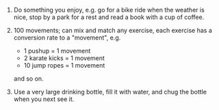 1. Do something you enjoy, e.g. go for a bike ride when the weather is nice, stop by a park for a rest and read a book with a cup of coffee.
2. 100 movements; can mix and match any exercise, each exercise has a conversion rate to a "movement", e.g.
    - 1 pushup = 1 movement
    - 2 karate kicks = 1 movement
    - 10 jump ropes = 1 movement
    
    and so on.
3. Use a very large drinking bottle, fill it with water, and chug the bottle when you next see it. 
